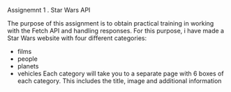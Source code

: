 Assignemnt 1 . Star Wars API

The purpose of this assignment is to obtain practical training in working with the Fetch
API and handling responses. For this purpose, i have made a Star Wars website with four different categories:
- films
- people
- planets
- vehicles
Each category will take you to a separate page with 6 boxes of each category. This includes the title, image and additional information